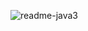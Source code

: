 ![readme-java3](https://github.com/CodeSystem2022/Perricornios-Cuarto-Semestre/blob/master/Java/Semana3/flayer.gif)